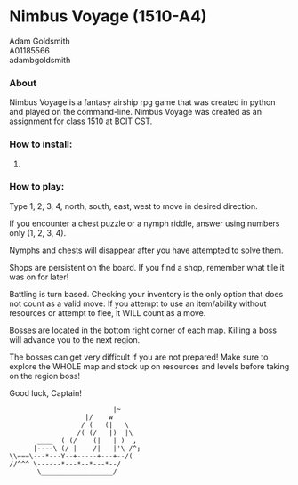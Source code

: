 # Nimbus Voyage (1510-A4)
Adam Goldsmith<br>
A01185566<br>
adambgoldsmith<br>

### About
Nimbus Voyage is a fantasy airship rpg game that was created in python and played on the command-line.
Nimbus Voyage was created as an assignment for class 1510 at BCIT CST.

### How to install:
1.

### How to play:
 Type 1, 2, 3, 4, north, south, east, west to move in desired direction.

 If you encounter a chest puzzle or a nymph riddle, answer using numbers only (1, 2, 3, 4).

 Nymphs and chests will disappear after you have attempted to solve them.

 Shops are persistent on the board. If you find a shop, remember what tile it was on for later!

 Battling is turn based. Checking your inventory is the only option that does not count as a valid move.
 If you attempt to use an item/ability without resources or attempt to flee, it WILL count as a move.

 Bosses are located in the bottom right corner of each map. Killing a boss will advance you to the next region.

 The bosses can get very difficult if you are not prepared! Make sure to explore the WHOLE map
 and stock up on resources and levels before taking on the region boss!

 Good luck, Captain!

                              |~
                       |/    w
                      / (   (|   \
                     /( (/   |)  |\
           ____  ( (/    (|   | )  ,
          |----\ (/ |    /|   |'\ /^;
    \\===\---*---Y--+-----+---+--/(
    //^^^ \------*---*--*---*--/
           \__________________/


